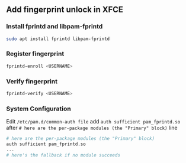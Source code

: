 ## Add fingerprint unlock in XFCE

### Install fprintd and libpam-fprintd

```bash
sudo apt install fprintd libpam-fprintd
```

### Register fingerprint

```bash
fprintd-enroll <USERNAME>
```

### Verify fingerprint

```bash
fprintd-verify <USERNAME>
```

### System Configuration

Edit `/etc/pam.d/common-auth file` add `auth sufficient pam_fprintd.so` after `# here are the per-package modules (the "Primary" block)` line
```bash
# here are the per-package modules (the "Primary" block)
auth sufficient pam_fprintd.so
...
# here's the fallback if no module succeeds
```

